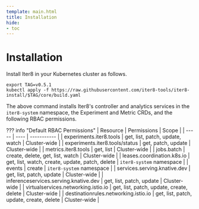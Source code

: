 ```yaml
---
template: main.html
title: Installation
hide:
- toc
---
```


# Installation

Install Iter8 in your Kubernetes cluster as follows.

```shell
export TAG=v0.5.1
kubectl apply -f https://raw.githubusercontent.com/iter8-tools/iter8-install/$TAG/core/build.yaml
```

The above command installs Iter8's controller and analytics services in the `iter8-system` namespace, the Experiment and Metric CRDs, and the following RBAC permissions.

??? info "Default RBAC Permissions"
    | Resource | Permissions | Scope |
    | ----- | ---- | ----------- |
    | experiments.iter8.tools | get, list, patch, update, watch | Cluster-wide |
    | experiments.iter8.tools/status | get, patch, update | Cluster-wide |
    | metrics.iter8.tools | get, list | Cluster-wide |
    | jobs.batch | create, delete, get, list, watch | Cluster-wide |
    | leases.coordination.k8s.io | get, list, watch, create, update, patch, delete | `iter8-system` namespace |
    | events | create | `iter8-system` namespace |
    | services.serving.knative.dev | get, list, patch, update | Cluster-wide |
    | inferenceservices.serving.knative.dev | get, list, patch, update | Cluster-wide |
    | virtualservices.networking.istio.io | get, list, patch, update, create, delete | Cluster-wide |
    | destinationrules.networking.istio.io | get, list, patch, update, create, delete | Cluster-wide |
